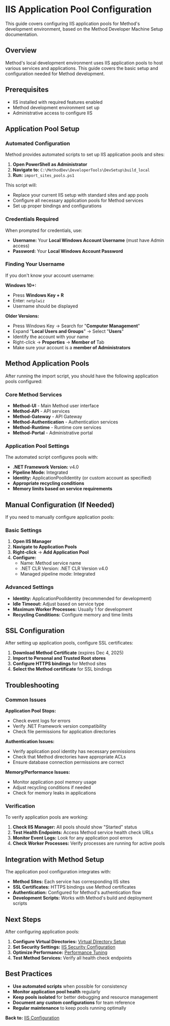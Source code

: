 # IIS Application Pool Configuration

This guide covers configuring IIS application pools for Method's development environment, based on the Method Developer Machine Setup documentation.

## Overview

Method's local development environment uses IIS application pools to host various services and applications. This guide covers the basic setup and configuration needed for Method development.

## Prerequisites

- IIS installed with required features enabled
- Method development environment set up
- Administrative access to configure IIS

## Application Pool Setup

### Automated Configuration

Method provides automated scripts to set up IIS application pools and sites:

1. **Open PowerShell as Administrator**
2. **Navigate to:** `C:\MethodDev\DeveloperTools\DevSetup\build_local`
3. **Run:** `import_sites_pools.ps1`

This script will:
- Replace your current IIS setup with standard sites and app pools
- Configure all necessary application pools for Method services
- Set up proper bindings and configurations

### Credentials Required

When prompted for credentials, use:

- **Username:** Your **Local Windows Account Username** (must have Admin access)
- **Password:** Your **Local Windows Account Password**

### Finding Your Username

If you don't know your account username:

**Windows 10+:**
- Press **Windows Key + R**
- Enter: `netplwiz`
- Username should be displayed

**Older Versions:**
- Press Windows Key → Search for "**Computer Management**"
- Expand "**Local Users and Groups**" → Select "**Users**"
- Identify the account with your name
- Right-click → **Properties** → **Member of** Tab
- Make sure your account is a **member of Administrators**

## Method Application Pools

After running the import script, you should have the following application pools configured:

### Core Method Services
- **Method-UI** - Main Method user interface
- **Method-API** - API services
- **Method-Gateway** - API Gateway
- **Method-Authentication** - Authentication services
- **Method-Runtime** - Runtime core services
- **Method-Portal** - Administrative portal

### Application Pool Settings

The automated script configures pools with:
- **.NET Framework Version:** v4.0
- **Pipeline Mode:** Integrated
- **Identity:** ApplicationPoolIdentity (or custom account as specified)
- **Appropriate recycling conditions**
- **Memory limits based on service requirements**

## Manual Configuration (If Needed)

If you need to manually configure application pools:

### Basic Settings
1. **Open IIS Manager**
2. **Navigate to Application Pools**
3. **Right-click** → **Add Application Pool**
4. **Configure:**
   - Name: Method service name
   - .NET CLR Version: .NET CLR Version v4.0
   - Managed pipeline mode: Integrated

### Advanced Settings
- **Identity:** ApplicationPoolIdentity (recommended for development)
- **Idle Timeout:** Adjust based on service type
- **Maximum Worker Processes:** Usually 1 for development
- **Recycling Conditions:** Configure memory and time limits

## SSL Configuration

After setting up application pools, configure SSL certificates:

1. **Download Method Certificate** (expires Dec 4, 2025)
2. **Import to Personal and Trusted Root stores**
3. **Configure HTTPS bindings** for Method sites
4. **Select the Method certificate** for SSL bindings

## Troubleshooting

### Common Issues

**Application Pool Stops:**
- Check event logs for errors
- Verify .NET Framework version compatibility
- Check file permissions for application directories

**Authentication Issues:**
- Verify application pool identity has necessary permissions
- Check that Method directories have appropriate ACLs
- Ensure database connection permissions are correct

**Memory/Performance Issues:**
- Monitor application pool memory usage
- Adjust recycling conditions if needed
- Check for memory leaks in applications

### Verification

To verify application pools are working:

1. **Check IIS Manager:** All pools should show "Started" status
2. **Test Health Endpoints:** Access Method service health check URLs
3. **Monitor Event Logs:** Look for any application pool errors
4. **Check Worker Processes:** Verify processes are running for active pools

## Integration with Method Setup

The application pool configuration integrates with:

- **Method Sites:** Each service has corresponding IIS sites
- **SSL Certificates:** HTTPS bindings use Method certificates
- **Authentication:** Configured for Method's authentication flow
- **Development Scripts:** Works with Method's build and deployment scripts

## Next Steps

After configuring application pools:

1. **Configure Virtual Directories:** [Virtual Directory Setup](./virtual-directories.md)
2. **Set Security Settings:** [IIS Security Configuration](./security-settings.md)
3. **Optimize Performance:** [Performance Tuning](./performance-tuning.md)
4. **Test Method Services:** Verify all health check endpoints

## Best Practices

- **Use automated scripts** when possible for consistency
- **Monitor application pool health** regularly
- **Keep pools isolated** for better debugging and resource management
- **Document any custom configurations** for team reference
- **Regular maintenance** to keep pools running optimally

**Back to:** [IIS Configuration](./README.md)
